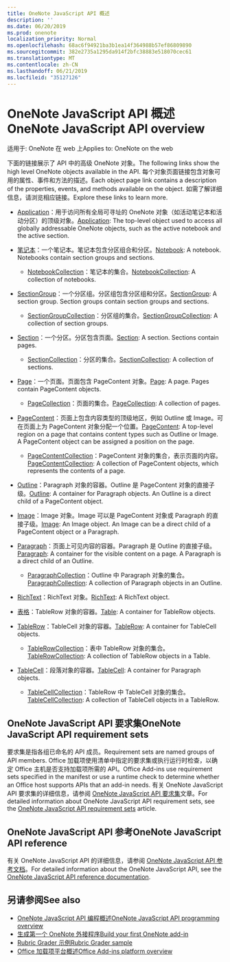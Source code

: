```yaml
---
title: OneNote JavaScript API 概述
description: ''
ms.date: 06/20/2019
ms.prod: onenote
localization_priority: Normal
ms.openlocfilehash: 68ac6f94921ba3b1ea14f364988b57ef86809890
ms.sourcegitcommit: 382e2735a1295da914f2bfc38883e518070cec61
ms.translationtype: MT
ms.contentlocale: zh-CN
ms.lasthandoff: 06/21/2019
ms.locfileid: "35127126"
---
```

# <a name="onenote-javascript-api-overview"></a><span data-ttu-id="10f37-102">OneNote JavaScript API 概述</span><span class="sxs-lookup"><span data-stu-id="10f37-102">OneNote JavaScript API overview</span></span>

<span data-ttu-id="10f37-103">适用于: OneNote 在 web 上</span><span class="sxs-lookup"><span data-stu-id="10f37-103">Applies to: OneNote on the web</span></span>

<span data-ttu-id="10f37-104">下面的链接展示了 API 中的高级 OneNote 对象。</span><span class="sxs-lookup"><span data-stu-id="10f37-104">The following links show the high level OneNote objects available in the API.</span></span> <span data-ttu-id="10f37-105">每个对象页面链接包含对象可用的属性、事件和方法的描述。</span><span class="sxs-lookup"><span data-stu-id="10f37-105">Each object page link contains a description of the properties, events, and methods available on the object.</span></span> <span data-ttu-id="10f37-106">如需了解详细信息，请浏览相应链接。</span><span class="sxs-lookup"><span data-stu-id="10f37-106">Explore these links to learn more.</span></span> 
    
- <span data-ttu-id="10f37-107">[Application](/javascript/api/onenote/onenote.application)：用于访问所有全局可寻址的 OneNote 对象（如活动笔记本和活动分区）的顶级对象。</span><span class="sxs-lookup"><span data-stu-id="10f37-107">[Application](/javascript/api/onenote/onenote.application): The top-level object used to access all globally addressable OneNote objects, such as the active notebook and the active section.</span></span>

- <span data-ttu-id="10f37-p102">[笔记本](/javascript/api/onenote/onenote.notebook)：一个笔记本。笔记本包含分区组合和分区。</span><span class="sxs-lookup"><span data-stu-id="10f37-p102">[Notebook](/javascript/api/onenote/onenote.notebook): A notebook. Notebooks contain section groups and sections.</span></span>
    - <span data-ttu-id="10f37-110">[NotebookCollection](/javascript/api/onenote/onenote.notebookcollection)：笔记本的集合。</span><span class="sxs-lookup"><span data-stu-id="10f37-110">[NotebookCollection](/javascript/api/onenote/onenote.notebookcollection): A collection of notebooks.</span></span>

- <span data-ttu-id="10f37-p103">[SectionGroup](/javascript/api/onenote/onenote.sectiongroup)：一个分区组。分区组包含分区组和分区。</span><span class="sxs-lookup"><span data-stu-id="10f37-p103">[SectionGroup](/javascript/api/onenote/onenote.sectiongroup): A section group. Section groups contain section groups and sections.</span></span>
    - <span data-ttu-id="10f37-113">[SectionGroupCollection](/javascript/api/onenote/onenote.sectiongroupcollection)：分区组的集合。</span><span class="sxs-lookup"><span data-stu-id="10f37-113">[SectionGroupCollection](/javascript/api/onenote/onenote.sectiongroupcollection): A collection of section groups.</span></span>

- <span data-ttu-id="10f37-p104">[Section](/javascript/api/onenote/onenote.section)：一个分区。分区包含页面。</span><span class="sxs-lookup"><span data-stu-id="10f37-p104">[Section](/javascript/api/onenote/onenote.section): A section. Sections contain pages.</span></span>
    - <span data-ttu-id="10f37-116">[SectionCollection](/javascript/api/onenote/onenote.sectioncollection)：分区的集合。</span><span class="sxs-lookup"><span data-stu-id="10f37-116">[SectionCollection](/javascript/api/onenote/onenote.sectioncollection): A collection of sections.</span></span>

- <span data-ttu-id="10f37-p105">[Page](/javascript/api/onenote/onenote.page)：一个页面。页面包含 PageContent 对象。</span><span class="sxs-lookup"><span data-stu-id="10f37-p105">[Page](/javascript/api/onenote/onenote.page): A page. Pages contain PageContent objects.</span></span>
    - <span data-ttu-id="10f37-119">[PageCollection](/javascript/api/onenote/onenote.pagecollection)：页面的集合。</span><span class="sxs-lookup"><span data-stu-id="10f37-119">[PageCollection](/javascript/api/onenote/onenote.pagecollection): A collection of pages.</span></span>

- <span data-ttu-id="10f37-p106">[PageContent](/javascript/api/onenote/onenote.pagecontent)：页面上包含内容类型的顶级地区，例如 Outline 或 Image。可在页面上为 PageContent 对象分配一个位置。</span><span class="sxs-lookup"><span data-stu-id="10f37-p106">[PageContent](/javascript/api/onenote/onenote.pagecontent): A top-level region on a page that contains content types such as Outline or Image. A PageContent object can be assigned a position on the page.</span></span>
    - <span data-ttu-id="10f37-122">[PageContentCollection](/javascript/api/onenote/onenote.pagecontentcollection)：PageContent 对象的集合，表示页面的内容。</span><span class="sxs-lookup"><span data-stu-id="10f37-122">[PageContentCollection](/javascript/api/onenote/onenote.pagecontentcollection): A collection of PageContent objects, which represents the contents of a page.</span></span>

- <span data-ttu-id="10f37-p107">[Outline](/javascript/api/onenote/onenote.outline)：Paragraph 对象的容器。Outline 是 PageContent 对象的直接子级。</span><span class="sxs-lookup"><span data-stu-id="10f37-p107">[Outline](/javascript/api/onenote/onenote.outline): A container for Paragraph objects. An Outline is a direct child of a PageContent object.</span></span>

- <span data-ttu-id="10f37-p108">[Image](/javascript/api/onenote/onenote.image)：Image 对象。Image 可以是 PageContent 对象或 Paragraph 的直接子级。</span><span class="sxs-lookup"><span data-stu-id="10f37-p108">[Image](/javascript/api/onenote/onenote.image): An Image object. An Image can be a direct child of a PageContent object or a Paragraph.</span></span>

- <span data-ttu-id="10f37-p109">[Paragraph](/javascript/api/onenote/onenote.paragraph)：页面上可见内容的容器。Paragraph 是 Outline 的直接子级。</span><span class="sxs-lookup"><span data-stu-id="10f37-p109">[Paragraph](/javascript/api/onenote/onenote.paragraph): A container for the visible content on a page. A Paragraph is a direct child of an Outline.</span></span>
    - <span data-ttu-id="10f37-129">[ParagraphCollection](/javascript/api/onenote/onenote.paragraphcollection)：Outline 中 Paragraph 对象的集合。</span><span class="sxs-lookup"><span data-stu-id="10f37-129">[ParagraphCollection](/javascript/api/onenote/onenote.paragraphcollection): A collection of Paragraph objects in an Outline.</span></span>

- <span data-ttu-id="10f37-130">[RichText](/javascript/api/onenote/onenote.richtext)：RichText 对象。</span><span class="sxs-lookup"><span data-stu-id="10f37-130">[RichText](/javascript/api/onenote/onenote.richtext): A RichText object.</span></span>

- <span data-ttu-id="10f37-131">[表格](/javascript/api/onenote/onenote.table)：TableRow 对象的容器。</span><span class="sxs-lookup"><span data-stu-id="10f37-131">[Table](/javascript/api/onenote/onenote.table): A container for TableRow objects.</span></span>

- <span data-ttu-id="10f37-132">[TableRow](/javascript/api/onenote/onenote.tablerow)：TableCell 对象的容器。</span><span class="sxs-lookup"><span data-stu-id="10f37-132">[TableRow](/javascript/api/onenote/onenote.tablerow): A container for TableCell objects.</span></span>
    - <span data-ttu-id="10f37-133">[TableRowCollection](/javascript/api/onenote/onenote.tablerowcollection)：表中 TableRow 对象的集合。</span><span class="sxs-lookup"><span data-stu-id="10f37-133">[TableRowCollection](/javascript/api/onenote/onenote.tablerowcollection): A collection of TableRow objects in a Table.</span></span>
 
- <span data-ttu-id="10f37-134">[TableCell](/javascript/api/onenote/onenote.tablecell)：段落对象的容器。</span><span class="sxs-lookup"><span data-stu-id="10f37-134">[TableCell](/javascript/api/onenote/onenote.tablecell): A container for Paragraph objects.</span></span>
    - <span data-ttu-id="10f37-135">[TableCellCollection](/javascript/api/onenote/onenote.tablecellcollection)：TableRow 中 TableCell 对象的集合。</span><span class="sxs-lookup"><span data-stu-id="10f37-135">[TableCellCollection](/javascript/api/onenote/onenote.tablecellcollection): A collection of TableCell objects in a TableRow.</span></span>

## <a name="onenote-javascript-api-requirement-sets"></a><span data-ttu-id="10f37-136">OneNote JavaScript API 要求集</span><span class="sxs-lookup"><span data-stu-id="10f37-136">OneNote JavaScript API requirement sets</span></span>

<span data-ttu-id="10f37-137">要求集是指各组已命名的 API 成员。</span><span class="sxs-lookup"><span data-stu-id="10f37-137">Requirement sets are named groups of API members.</span></span> <span data-ttu-id="10f37-138">Office 加载项使用清单中指定的要求集或执行运行时检查，以确定 Office 主机是否支持加载项所需的 API。</span><span class="sxs-lookup"><span data-stu-id="10f37-138">Office Add-ins use requirement sets specified in the manifest or use a runtime check to determine whether an Office host supports APIs that an add-in needs.</span></span> <span data-ttu-id="10f37-139">有关 OneNote JavaScript API 要求集的详细信息，请参阅 [OneNote JavaScript API 要求集](../requirement-sets/onenote-api-requirement-sets.md)文章。</span><span class="sxs-lookup"><span data-stu-id="10f37-139">For detailed information about OneNote JavaScript API requirement sets, see the [OneNote JavaScript API requirement sets](../requirement-sets/onenote-api-requirement-sets.md) article.</span></span>

## <a name="onenote-javascript-api-reference"></a><span data-ttu-id="10f37-140">OneNote JavaScript API 参考</span><span class="sxs-lookup"><span data-stu-id="10f37-140">OneNote JavaScript API reference</span></span>

<span data-ttu-id="10f37-141">有关 OneNote JavaScript API 的详细信息，请参阅 [OneNote JavaScript API 参考文档](/javascript/api/onenote)。</span><span class="sxs-lookup"><span data-stu-id="10f37-141">For detailed information about the OneNote JavaScript API, see the [OneNote JavaScript API reference documentation](/javascript/api/onenote).</span></span>

## <a name="see-also"></a><span data-ttu-id="10f37-142">另请参阅</span><span class="sxs-lookup"><span data-stu-id="10f37-142">See also</span></span>

- [<span data-ttu-id="10f37-143">OneNote JavaScript API 编程概述</span><span class="sxs-lookup"><span data-stu-id="10f37-143">OneNote JavaScript API programming overview</span></span>](/office/dev/add-ins/onenote/onenote-add-ins-programming-overview)
- [<span data-ttu-id="10f37-144">生成第一个 OneNote 外接程序</span><span class="sxs-lookup"><span data-stu-id="10f37-144">Build your first OneNote add-in</span></span>](../../quickstarts/onenote-quickstart.md)
- [<span data-ttu-id="10f37-145">Rubric Grader 示例</span><span class="sxs-lookup"><span data-stu-id="10f37-145">Rubric Grader sample</span></span>](https://github.com/OfficeDev/OneNote-Add-in-Rubric-Grader)
- [<span data-ttu-id="10f37-146">Office 加载项平台概述</span><span class="sxs-lookup"><span data-stu-id="10f37-146">Office Add-ins platform overview</span></span>](/office/dev/add-ins/overview/office-add-ins)
